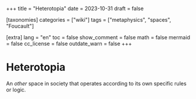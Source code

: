 +++
title = "Heterotopia"
date = 2023-10-31
draft = false

[taxonomies]
categories = ["wiki"]
tags = ["metaphysics", "spaces", "Foucault"]

[extra]
lang = "en"
toc = false
show_comment = false
math = false
mermaid = false
cc_license = false
outdate_warn = false
+++

# Heterotopia

An _other_ space in society that operates according
to its own specific rules or logic.
